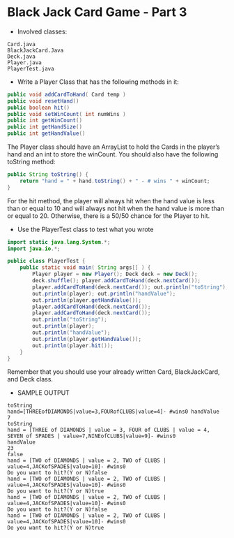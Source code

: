 # Black Jack Card Game - Part 3

* Involved classes:
```
Card.java 
BlackJackCard.Java 
Deck.java 
Player.java 
PlayerTest.java
```

* Write a Player Class that has the following methods in it:

```java
public void addCardToHand( Card temp ) 
public void resetHand()
public boolean hit()
public void setWinCount( int numWins ) 
public int getWinCount()
public int getHandSize() 
public int getHandValue()
```
The Player class should have an ArrayList to hold the Cards in the player’s hand and an int to store the winCount. You should also have the following toString method:

```java
public String toString() {
	return "hand = " + hand.toString() + " - # wins " + winCount; 
}
```
For the hit method, the player will always hit when the hand value is less than or equal to 10 and will always not hit when the hand value is more than or equal to 20. Otherwise, there is a 50/50 chance for the Player to hit.
* Use the PlayerTest class to test what you wrote

```java
import static java.lang.System.*; 
import java.io.*;

public class PlayerTest {
	public static void main( String args[] ) {
		Player player = new Player(); Deck deck = new Deck();
		deck.shuffle(); player.addCardToHand(deck.nextCard());
		player.addCardToHand(deck.nextCard()); out.println("toString");
		out.println(player); out.println("handValue");
		out.println(player.getHandValue());
		player.addCardToHand(deck.nextCard());
		player.addCardToHand(deck.nextCard());
		out.println("toString"); 
		out.println(player);
		out.println("handValue"); 
		out.println(player.getHandValue());
		out.println(player.hit());
	} 
}
```

Remember that you should use your already written Card, BlackJackCard, and Deck class.

* SAMPLE OUTPUT

```
toString
hand=[THREEofDIAMONDS|value=3,FOURofCLUBS|value=4]- #wins0 handValue
7
toString
hand = [THREE of DIAMONDS | value = 3, FOUR of CLUBS | value = 4, SEVEN of SPADES | value=7,NINEofCLUBS|value=9]- #wins0
handValue
23
false
hand = [TWO of DIAMONDS | value = 2, TWO of CLUBS | value=4,JACKofSPADES|value=10]- #wins0
Do you want to hit?(Y or N)false
hand = [TWO of DIAMONDS | value = 2, TWO of CLUBS | value=4,JACKofSPADES|value=10]- #wins0
Do you want to hit?(Y or N)true
hand = [TWO of DIAMONDS | value = 2, TWO of CLUBS | value=4,JACKofSPADES|value=10]- #wins0
Do you want to hit?(Y or N)false
hand = [TWO of DIAMONDS | value = 2, TWO of CLUBS | value=4,JACKofSPADES|value=10]- #wins0
Do you want to hit?(Y or N)true
```
